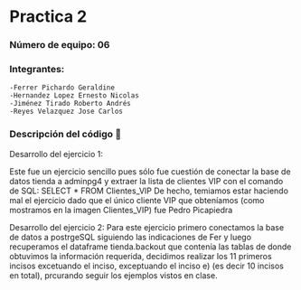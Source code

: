 # Practica 2
### Número de equipo: 06
  
  ### Integrantes: 
    -Ferrer Pichardo Geraldine
    -Hernandez Lopez Ernesto Nicolas
    -Jiménez Tirado Roberto Andrés
    -Reyes Velazquez Jose Carlos

### Descripción del código 📝

Desarrollo del ejercicio 1:

Este fue un ejercicio sencillo pues sólo fue cuestión de conectar la base de datos tienda a adminpg4 y extraer la lista de clientes VIP con el comando de SQL:
SELECT *
FROM Clientes_VIP
De hecho, temiamos estar haciendo mal el ejercicio dado que el único cliente VIP que obteníamos (como mostramos en la imagen Clientes_VIP) fue Pedro Picapiedra

Desarrollo del ejercicio 2:
Para este ejercicio primero conectamos la base de datos a postrgeSQL siguiendo las indicaciones de Fer y luego recuperamos el dataframe tienda.backout que contenía las tablas de donde obtuvimos la información requerida, decidimos realizar los 11 primeros incisos excetuando el inciso, exceptuando el inciso e) (es decir 10 incisos en total), prcurando seguir los ejemplos vistos en clase. 
